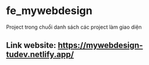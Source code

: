 # fe_mywebdesign
Project trong chuổi danh sách các project làm giao diện
## Link website: https://mywebdesign-tudev.netlify.app/